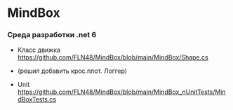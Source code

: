 # MindBox
### Среда разработки .net 6
* Класс движка  https://github.com/FLN48/MindBox/blob/main/MindBox/Shape.cs
* (решил добавить крос.плот. Логгер)

* Unit  https://github.com/FLN48/MindBox/blob/main/MindBox_nUnitTests/MindBoxTests.cs